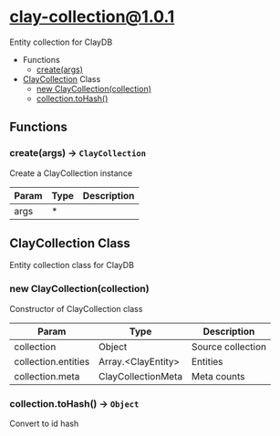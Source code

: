 # clay-collection@1.0.1

Entity collection for ClayDB

+ Functions
  + [create(args)](#clay-collection-function-create)
+ [ClayCollection](clay-collection-classes) Class
  + [new ClayCollection(collection)](#clay-collection-classes-clay-collection-constructor)
  + [collection.toHash()](#clay-collection-classes-clay-collection-toHash)

## Functions

<a class='md-heading-link' name="clay-collection-function-create" ></a>

### create(args) -> `ClayCollection`

Create a ClayCollection instance

| Param | Type | Description |
| ----- | --- | -------- |
| args | * |  |



<a class='md-heading-link' name="clay-collection-classes"></a>

## ClayCollection Class

Entity collection class for ClayDB


<a class='md-heading-link' name="clay-collection-classes-clay-collection-constructor" ></a>

### new ClayCollection(collection)

Constructor of ClayCollection class

| Param | Type | Description |
| ----- | --- | -------- |
| collection | Object | Source collection |
| collection.entities | Array.&lt;ClayEntity&gt; | Entities |
| collection.meta | ClayCollectionMeta | Meta counts |


<a class='md-heading-link' name="clay-collection-classes-clay-collection-toHash" ></a>

### collection.toHash() -> `Object`

Convert to id hash



